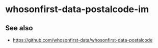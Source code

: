 # whosonfirst-data-postalcode-im

## See also

* https://github.com/whosonfirst-data/whosonfirst-data-postalcode

